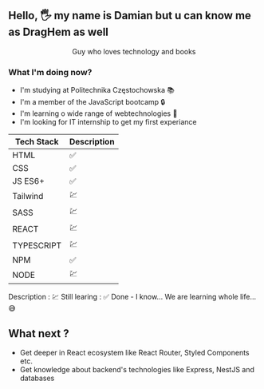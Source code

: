 ## Hello, 🖐 my name is  Damian but u can know me as DragHem as well

<center>Guy who loves technology and books</center>

### What I'm doing now?
- I'm studying at Politechnika Częstochowska 📚
- I'm a member of the JavaScript bootcamp 🔒
- I'm learning o wide range of webtechnologies 🤯
- I'm looking for IT internship to get my first experiance

| Tech Stack| Description |  
| ----------- | ----------- |  
| HTML | ✅ |  
| CSS | ✅ |
| JS ES6+ | ✅ |
| Tailwind | 💹 |
| SASS | 💹 |
| REACT | 💹 |
| TYPESCRIPT | 💹 |
| NPM | ✅ |
| NODE | 💹 |
Description
: 💹 Still learing
: ✅ Done - I know... We are learning whole life... 😅

## What next ?
- Get deeper in React  ecosystem like React Router, Styled Components  etc.
- Get knowledge about backend's technologies like Express, NestJS and databases
